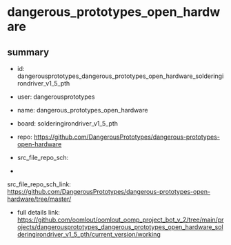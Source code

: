 # dangerous_prototypes_open_hardware
 
## summary 
* id: dangerousprototypes_dangerous_prototypes_open_hardware_solderingirondriver_v1_5_pth
* user: dangerousprototypes
* name: dangerous_prototypes_open_hardware
* board: solderingirondriver_v1_5_pth
* repo: https://github.com/DangerousPrototypes/dangerous-prototypes-open-hardware



* src_file_repo_sch: 
*
 src_file_repo_sch_link: https://github.com/DangerousPrototypes/dangerous-prototypes-open-hardware/tree/master/
* full details link: https://github.com/oomlout/oomlout_oomp_project_bot_v_2/tree/main/projects/dangerousprototypes_dangerous_prototypes_open_hardware_solderingirondriver_v1_5_pth/current_version/working  






